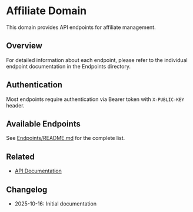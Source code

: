 # Affiliate Domain

This domain provides API endpoints for affiliate management.

## Overview

For detailed information about each endpoint, please refer to the individual endpoint documentation in the Endpoints directory.

## Authentication

Most endpoints require authentication via Bearer token with `X-PUBLIC-KEY` header.

## Available Endpoints

See [Endpoints/README.md](./Endpoints/README.md) for the complete list.

## Related

- [API Documentation](../README.md)

## Changelog

- 2025-10-16: Initial documentation
